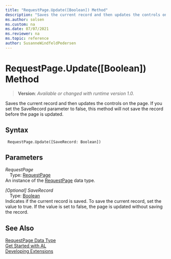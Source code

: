 ```yaml
---
title: "RequestPage.Update([Boolean]) Method"
description: "Saves the current record and then updates the controls on the page."
ms.author: solsen
ms.custom: na
ms.date: 07/07/2021
ms.reviewer: na
ms.topic: reference
author: SusanneWindfeldPedersen
---
```

[//]: # (START>DO_NOT_EDIT)
[//]: # (IMPORTANT:Do not edit any of the content between here and the END>DO_NOT_EDIT.)
[//]: # (Any modifications should be made in the .xml files in the ModernDev repo.)
# RequestPage.Update([Boolean]) Method
> **Version**: _Available or changed with runtime version 1.0._

Saves the current record and then updates the controls on the page. If you set the SaveRecord parameter to false, this method will not save the record before the page is updated.


## Syntax
```AL
 RequestPage.Update([SaveRecord: Boolean])
```
## Parameters
*RequestPage*  
&emsp;Type: [RequestPage](requestpage-data-type.md)  
An instance of the [RequestPage](requestpage-data-type.md) data type.  

*[Optional] SaveRecord*  
&emsp;Type: [Boolean](../boolean/boolean-data-type.md)  
Indicates if the current record is saved. To save the current record, set the value to true. If the value is set to false, the page is updated without saving the record.  



[//]: # (IMPORTANT: END>DO_NOT_EDIT)
## See Also
[RequestPage Data Type](requestpage-data-type.md)  
[Get Started with AL](../../devenv-get-started.md)  
[Developing Extensions](../../devenv-dev-overview.md)